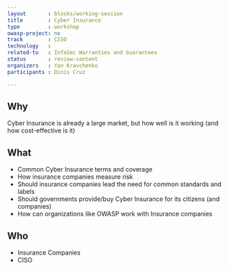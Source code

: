 ```yaml
---
layout       : blocks/working-session
title        : Cyber Insurance
type         : workshop
owasp-project: no
track        : CISO
technology   :
related-to   : InfoSec Warranties and Guarantees
status       : review-content
organizers   : Yan Kravchenko
participants : Dinis Cruz

---
```


## Why

Cyber Insurance is already a large market, but how well is it working (and how cost-effective is it)

## What

 - Common Cyber Insurance terms and coverage
 - How insurance companies measure risk
 - Should insurance companies lead the need for common standards and labels
 - Should governments provide/buy Cyber Insurance for its citizens (and companies)
 - How can organizations like OWASP work with Insurance companies

## Who

 - Insurance Companies
 - CISO
